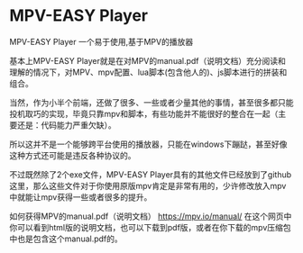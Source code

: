 # MPV-EASY Player
MPV-EASY Player 一个易于使用,基于MPV的播放器

基本上MPV-EASY Player就是在对MPV的manual.pdf（说明文档）充分阅读和理解的情况下，对MPV、mpv配置、lua脚本(包含他人的)、js脚本进行的拼装和组合。

当然，作为小半个前端，还做了很多、一些或者少量其他的事情，甚至很多都只能投机取巧的实现，毕竟只靠mpv和脚本，有些功能并不能很好的整合在一起（主要还是：代码能力严重欠缺）。

所以这并不是一个能够跨平台使用的播放器，只能在windows下蹦跶，甚至好像这种方式还可能是违反各种协议的。

不过既然除了2个exe文件，MPV-EASY Player具有的其他文件已经放到了github这里，那么这些文件对于你使用原版mpv肯定是非常有用的，少许修改放入mpv中就能让mpv获得一些或者很多的提升。

如何获得MPV的manual.pdf（说明文档）
https://mpv.io/manual/ 在这个网页中你可以看到html版的说明文档，也可以下载到pdf版，或者在你下载的mpv压缩包中也是包含这个manual.pdf的。




